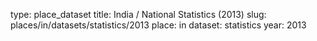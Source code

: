 type: place_dataset
title: India / National Statistics (2013)
slug: places/in/datasets/statistics/2013
place: in
dataset: statistics
year: 2013

